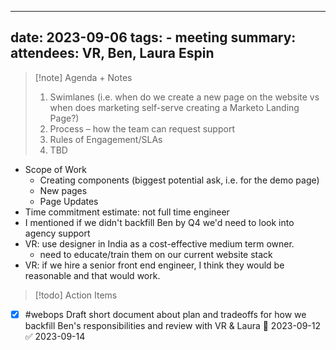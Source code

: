 
---
date: 2023-09-06
tags:  - meeting
summary: 
attendees: VR, Ben, Laura Espin
---

> [!note] Agenda + Notes
> 1. Swimlanes (i.e. when do we create a new page on the website vs when does marketing self-serve creating a Marketo Landing Page?)
> 2. Process – how the team can request support
> 3. Rules of Engagement/SLAs
> 4. TBD

- Scope of Work
	- Creating components (biggest potential ask, i.e. for the demo page)
	- New pages
	- Page Updates
- Time commitment estimate: not full time engineer
- I mentioned if we didn't backfill Ben by Q4 we'd need to look into agency support
- VR: use designer in India as a cost-effective medium term owner. 
	- need to educate/train them on our current website stack
- VR: if we hire a senior front end engineer, I think they would be reasonable and that would work. 

> [!todo] Action Items

- [x] #webops Draft short document about plan and tradeoffs for how we backfill Ben's responsibilities and review with VR & Laura 📅 2023-09-12 ✅ 2023-09-14